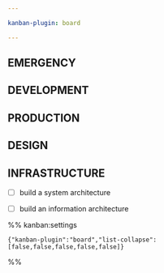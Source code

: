 ```yaml
---

kanban-plugin: board

---
```


## EMERGENCY



## DEVELOPMENT



## PRODUCTION



## DESIGN



## INFRASTRUCTURE

- [ ] build a system architecture
- [ ] build an information architecture




%% kanban:settings
```
{"kanban-plugin":"board","list-collapse":[false,false,false,false,false]}
```
%%
